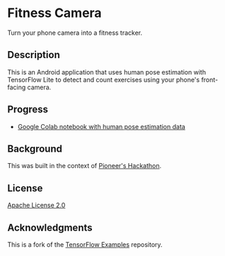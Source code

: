 # Fitness Camera

Turn your phone camera into a fitness tracker.

## Description

This is an Android application that uses human pose estimation with TensorFlow Lite to detect and count exercises using your phone's front-facing camera.

## Progress

* [Google Colab notebook with human pose estimation data](https://colab.research.google.com/drive/1OHTsNyr3Ry_bSw8dT9s77BZsXHe7i8HR#scrollTo=uIbljMew7Wje)

## Background

This was built in the context of [Pioneer's Hackathon](https://pioneer.app/hackathon).

## License

[Apache License 2.0](LICENSE)

## Acknowledgments

This is a fork of the [TensorFlow Examples](https://github.com/tensorflow/examples) repository.
